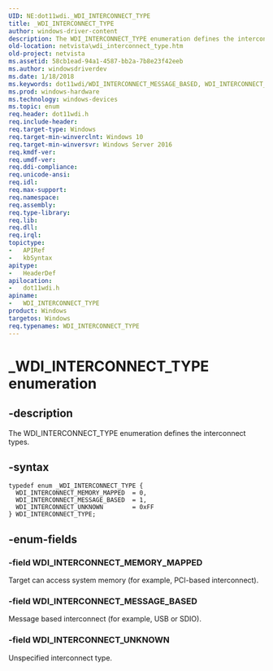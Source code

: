```yaml
---
UID: NE:dot11wdi._WDI_INTERCONNECT_TYPE
title: _WDI_INTERCONNECT_TYPE
author: windows-driver-content
description: The WDI_INTERCONNECT_TYPE enumeration defines the interconnect types.
old-location: netvista\wdi_interconnect_type.htm
old-project: netvista
ms.assetid: 58cb1ead-94a1-4587-bb2a-7b8e23f42eeb
ms.author: windowsdriverdev
ms.date: 1/18/2018
ms.keywords: dot11wdi/WDI_INTERCONNECT_MESSAGE_BASED, WDI_INTERCONNECT_TYPE, netvista.wifi_interconnect_type, dot11wdi/WDI_INTERCONNECT_UNKNOWN, WDI_INTERCONNECT_MEMORY_MAPPED, WDI_INTERCONNECT_MESSAGE_BASED, WDI_INTERCONNECT_TYPE enumeration [Network Drivers Starting with Windows Vista], dot11wdi/WDI_INTERCONNECT_MEMORY_MAPPED, netvista.wdi_interconnect_type, _WDI_INTERCONNECT_TYPE, dot11wdi/WDI_INTERCONNECT_TYPE, WDI_INTERCONNECT_UNKNOWN
ms.prod: windows-hardware
ms.technology: windows-devices
ms.topic: enum
req.header: dot11wdi.h
req.include-header: 
req.target-type: Windows
req.target-min-winverclnt: Windows 10
req.target-min-winversvr: Windows Server 2016
req.kmdf-ver: 
req.umdf-ver: 
req.ddi-compliance: 
req.unicode-ansi: 
req.idl: 
req.max-support: 
req.namespace: 
req.assembly: 
req.type-library: 
req.lib: 
req.dll: 
req.irql: 
topictype: 
-	APIRef
-	kbSyntax
apitype: 
-	HeaderDef
apilocation: 
-	dot11wdi.h
apiname: 
-	WDI_INTERCONNECT_TYPE
product: Windows
targetos: Windows
req.typenames: WDI_INTERCONNECT_TYPE
---
```


# _WDI_INTERCONNECT_TYPE enumeration


## -description


The WDI_INTERCONNECT_TYPE enumeration defines the interconnect types.


## -syntax


````
typedef enum _WDI_INTERCONNECT_TYPE { 
  WDI_INTERCONNECT_MEMORY_MAPPED  = 0,
  WDI_INTERCONNECT_MESSAGE_BASED  = 1,
  WDI_INTERCONNECT_UNKNOWN        = 0xFF
} WDI_INTERCONNECT_TYPE;
````


## -enum-fields




### -field WDI_INTERCONNECT_MEMORY_MAPPED

Target can access system memory (for example, PCI-based interconnect).


### -field WDI_INTERCONNECT_MESSAGE_BASED

Message based interconnect (for example, USB or SDIO).


### -field WDI_INTERCONNECT_UNKNOWN

Unspecified interconnect type.

